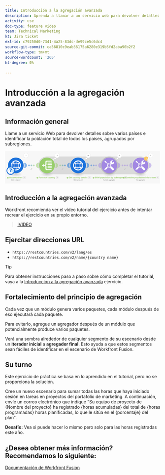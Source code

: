 ```yaml
---
title: Introducción a la agregación avanzada
description: Aprenda a llamar a un servicio web para devolver detalles sobre varios países e identificar la población, agrupada por subregión, todo en [!DNL Adobe Workfront Fusion].
activity: use
doc-type: feature video
team: Technical Marketing
kt: Jira ticket
exl-id: c79250d0-7341-4a25-83dc-de99ce5c6dc4
source-git-commit: ca56810c9eab36175a6280e319b5fd2aba90b2f2
workflow-type: tm+mt
source-wordcount: '265'
ht-degree: 0%

---
```


# Introducción a la agregación avanzada

## Información general

Llame a un servicio Web para devolver detalles sobre varios países e identificar la población total de todos los países, agrupados por subregiones.

![Una imagen del escenario de fusión](assets/iteration-and-aggregation-3.png)

## Introducción a la agregación avanzada

Workfront recomienda ver el vídeo tutorial del ejercicio antes de intentar recrear el ejercicio en su propio entorno.

>[!VIDEO](https://video.tv.adobe.com/v/335281/?quality=12)

## Ejercitar direcciones URL

* `https://restcountries.com/v2/lang/es`
* `https://restcountries.com/v2/name/{country name}`

>[!TIP]
>
>Para obtener instrucciones paso a paso sobre cómo completar el tutorial, vaya a la [Introducción a la agregación avanzada](https://experienceleague.adobe.com/docs/workfront-learn/tutorials-workfront/fusion/exercises/advanced-aggregation.html?lang=en) ejercicio.

## Fortalecimiento del principio de agregación

Cada vez que un módulo genera varios paquetes, cada módulo después de eso ejecutará cada paquete.

Para evitarlo, agregue un agregador después de un módulo que potencialmente produce varios paquetes.

Verá una sombra alrededor de cualquier segmento de su escenario desde un **iterador inicial** a **agregador final**. Esto ayuda a que estos segmentos sean fáciles de identificar en el escenario de Workfront Fusion.

## Su turno

Este ejercicio de práctica se basa en lo aprendido en el tutorial, pero no se proporciona la solución.

Cree un nuevo escenario para sumar todas las horas que haya iniciado sesión en tareas en proyectos del portafolio de marketing. A continuación, envíe un correo electrónico que indique &quot;Su equipo de proyecto de {Nombre del proyecto} ha registrado {horas acumuladas} del total de {horas programadas} horas planificadas, lo que le sitúa en el {porcentaje} del plan&quot;.

**Desafío:** Vea si puede hacer lo mismo pero solo para las horas registradas este año.

## ¿Desea obtener más información? Recomendamos lo siguiente:

[Documentación de Workfront Fusion](https://experienceleague.adobe.com/docs/workfront/using/adobe-workfront-fusion/workfront-fusion-2.html?lang=en)
